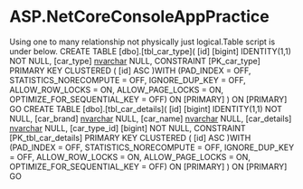 # ASP.NetCoreConsoleAppPractice
Using one to many relationship not physically just logical.Table script is under below.
CREATE TABLE [dbo].[tbl_car_type](
	[id] [bigint] IDENTITY(1,1) NOT NULL,
	[car_type] [nvarchar](50) NULL,
 CONSTRAINT [PK_car_type] PRIMARY KEY CLUSTERED 
(
	[id] ASC
)WITH (PAD_INDEX = OFF, STATISTICS_NORECOMPUTE = OFF, IGNORE_DUP_KEY = OFF, ALLOW_ROW_LOCKS = ON, ALLOW_PAGE_LOCKS = ON, OPTIMIZE_FOR_SEQUENTIAL_KEY = OFF) ON [PRIMARY]
) ON [PRIMARY]
GO
CREATE TABLE [dbo].[tbl_car_details](
	[id] [bigint] IDENTITY(1,1) NOT NULL,
	[car_brand] [nvarchar](50) NULL,
	[car_name] [nvarchar](50) NULL,
	[car_details] [nvarchar](50) NULL,
	[car_type_id] [bigint] NOT NULL,
 CONSTRAINT [PK_tbl_car_details] PRIMARY KEY CLUSTERED 
(
	[id] ASC
)WITH (PAD_INDEX = OFF, STATISTICS_NORECOMPUTE = OFF, IGNORE_DUP_KEY = OFF, ALLOW_ROW_LOCKS = ON, ALLOW_PAGE_LOCKS = ON, OPTIMIZE_FOR_SEQUENTIAL_KEY = OFF) ON [PRIMARY]
) ON [PRIMARY]
GO
